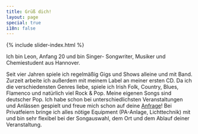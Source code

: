 ```yaml
---
title: Grüß dich!
layout: page
special: true
i18n: false
---
```


{% include slider-index.html %}

Ich bin Leon, Anfang 20 und bin Singer- Songwriter, Musiker und Chemiestudent aus Hannover.
 
Seit vier Jahren spiele ich regelmäßig Gigs und Shows alleine und mit Band. Zurzeit arbeite ich außerdem mit meinem Label an meiner ersten CD.
Da ich die verschiedensten Genres liebe, spiele ich Irish Folk, Country, Blues, Flamenco und natürlich viel Rock & Pop. Meine eigenen Songs sind deutscher Pop.
Ich habe schon bei unterschiedlichsten Veranstaltungen und Anlässen gespielt und freue mich schon auf deine [Anfrage](/kontakt.md)! Bei Privatfeiern bringe ich alles nötige Equipment (PA-Anlage, Lichttechnik) mit und bin sehr flexibel bei der Songauswahl, dem Ort und dem Ablauf deiner Veranstaltung.
